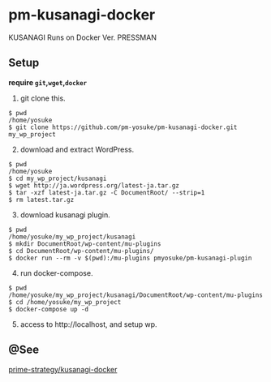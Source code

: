 # pm-kusanagi-docker
KUSANAGI Runs on Docker Ver. PRESSMAN

## Setup
**require `git`,`wget`,`docker`**

1. git clone this.
```
$ pwd
/home/yosuke
$ git clone https://github.com/pm-yosuke/pm-kusanagi-docker.git my_wp_project
```

2. download and extract WordPress.
```
$ pwd
/home/yosuke
$ cd my_wp_project/kusanagi
$ wget http://ja.wordpress.org/latest-ja.tar.gz
$ tar -xzf latest-ja.tar.gz -C DocumentRoot/ --strip=1
$ rm latest.tar.gz
```

3. download kusanagi plugin.
```
$ pwd
/home/yosuke/my_wp_project/kusanagi
$ mkdir DocumentRoot/wp-content/mu-plugins
$ cd DocumentRoot/wp-content/mu-plugins/
$ docker run --rm -v $(pwd):/mu-plugins pmyosuke/pm-kusanagi-plugin
```

4. run docker-compose.
```
$ pwd
/home/yosuke/my_wp_project/kusanagi/DocumentRoot/wp-content/mu-plugins
$ cd /home/yosuke/my_wp_project
$ docker-compose up -d
```

5. access to http://localhost, and setup wp.

## @See
[prime-strategy/kusanagi-docker](https://github.com/prime-strategy/kusanagi-docker)
